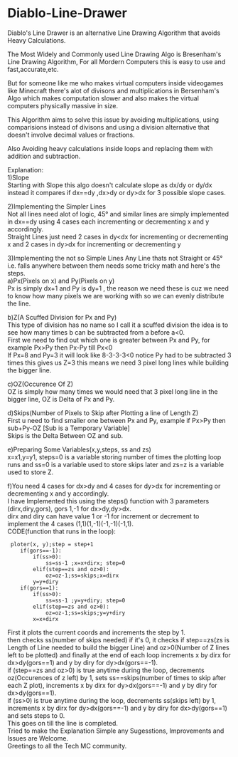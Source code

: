 # Diablo-Line-Drawer
Diablo's Line Drawer is an alternative Line Drawing Algorithm that avoids Heavy Calculations.

The Most Widely and Commonly used Line Drawing Algo is Bresenham's Line Drawing Algorithm,
For all Mordern Computers this is easy to use and fast,accurate,etc.

But for someone like me who makes virtual computers inside videogames like Minecraft
there's alot of divisons and multiplications in Bersenham's Algo which makes computation slower
and also makes the virtual computers physically massive in size.

This Algorithm aims to solve this issue by avoiding multiplications, using comparisions instead of divisons
and using a division alternative that doesn't involve decimal values or fractions.

Also Avoiding heavy calculations inside loops and replacing them with addition and subtraction.

Explanation:  
1)Slope  
Starting with Slope this algo doesn't calculate slope as dx/dy or dy/dx instead it compares if dx==dy ,dx>dy or dy>dx for 3 possible slope cases.

2)Implementing the Simpler Lines  
Not all lines need alot of logic, 45° and similar lines are simply implemented in dx==dy using 4 cases each incrementing or decrementing x and y accordingly.  
Straight Lines just need 2 cases in dy<dx for incrementing or decrementing x and 2 cases in dy>dx for incrementing or decrementing y

3)Implementing the not so Simple Lines
Any Line thats not Straight or 45° i.e. falls anywhere between them needs some tricky math and here's the steps.   
a)Px(Pixels on x) and Py(Pixels on y)  
Px is simply dx+1 and Py is dy+1 , the reason we need these is cuz we need to know how many pixels we are working with so we can evenly distribute the line.  

b)Z(A Scuffed Division for Px and Py)  
This type of division has no name so I call it a scuffed division the idea is to see how many times b can be subtracted from a before a<0.  
First we need to find out which one is greater between Px and Py, for example Px>Py then Px-Py till Px<0  
If Px=8 and Py=3 it will look like 8-3-3-3<0 notice Py had to be subtracted 3 times this gives us Z=3 this means we need 3 pixel long lines while building the bigger line.  

c)OZ(Occurence Of Z)  
OZ is simply how many times we would need that 3 pixel long line in the bigger line, OZ is Delta of Px and Py.  

d)Skips(Number of Pixels to Skip after Plotting a line of Length Z)  
First u need to find smaller one between Px and Py, example if Px>Py then sub+Py-OZ [Sub is a Temporary Variable]  
Skips is the Delta Between OZ and sub.  

e)Preparing Some Variables(x,y,steps, ss and zs)  
x=x1,y=y1, steps=0 is a variable storing number of times the plotting loop runs and ss=0 is a variable used to store skips later and zs=z is a variable used to store Z.  

f)You need 4 cases for dx>dy and 4 cases for dy>dx for incrementing or decrementing x and y accordingly.  
I have Implemented this using the steps() function with 3 parameters (dirx,diry,gors), gors 1,-1 for dx>dy,dy>dx.  
dirx and diry can have value 1 or -1 for increment or decrement to implement the 4 cases (1,1)(1,-1)(-1,-1)(-1,1).  
CODE(function that runs in the loop):  
```
 ploter(x, y);step = step+1 
    if(gors==-1):  
        if(ss>0):  
            ss=ss-1 ;x=x+dirx; step=0  
        elif(step==zs and oz>0):  
            oz=oz-1;ss=skips;x=dirx  
        y=y+diry  
    if(gors==1):  
        if(ss>0):  
            ss=ss-1 ;y=y+diry; step=0  
        elif(step==zs and oz>0):  
            oz=oz-1;ss=skips;y=y+diry  
        x=x+dirx  
```
First it plots the current coords and increments the step by 1.  
then checks ss(number of skips needed) if it's 0, it checks if step==zs(zs is Length of Line needed to build the bigger Line) and oz>0(Number of Z lines left to be plotted) and finally at the end of each loop increments x by dirx for dx>dy(gors==1) and y by diry for dy>dx(gors==-1).  
if (step==zs and oz>0) is true anytime during the loop, decrements oz(Occurences of z left) by 1, sets ss==skips(number of times to skip after each Z plot), increments x by dirx for dy>dx(gors==-1) and y by diry for dx>dy(gors==1).  
if (ss>0) is true anytime during the loop, decrements ss(skips left) by 1, increments x by dirx for dy>dx(gors==-1) and y by diry for dx>dy(gors==1) and sets steps to 0.  
This goes on till the line is completed.  
Tried to make the Explanation Simple any Sugesstions, Improvements and Issues are Welcome.  
Greetings to all the Tech MC community.  
